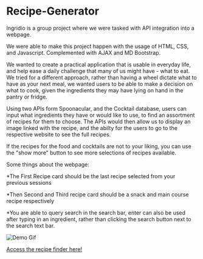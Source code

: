 # Recipe-Generator

Ingridio is a group project where we were tasked with API integration into a webpage.

We were able to make this project happen with the usage of HTML, CSS, and Javascript.
Complemented with AJAX and MD Bootstrap.

We wanted to create a practical application that is usable in everyday life, and help ease a daily challenge that many of us might have - what to eat.
We tried for a different approach, rather than having a wheel dictate what to have as your next meal, we wanted users to be able to make a decision on what to cook, given the ingredients they may have lying on hand in the pantry or fridge.

Using two APIs form Spoonacular, and the Cocktail database, users can input what ingredients they have or would like to use, to find an assortment of recipes for them to choose.
The APIs would then allow us to display an image linked with the recipe, and the abilty for the users to go to the respective website to see the full recipes.

If the recipes for the food and cocktails are not to your liking, you can use the "show more" button to see more selections of recipes available.

Some things about the webpage:

*The First Recipe card should be the last recipe selected from your previous sessions

*Then Second and Third recipe card should be a snack and main course recipe respectively

*You are able to query search in the search bar, enter can also be used after typing in an ingredient, rather than clicking the search button next to the search text bar.

![Demo Gif](assets/Ingridio-demo.gif)

[Access the recipe finder here!](https://dowon7.github.io/Recipe-Generator/)
